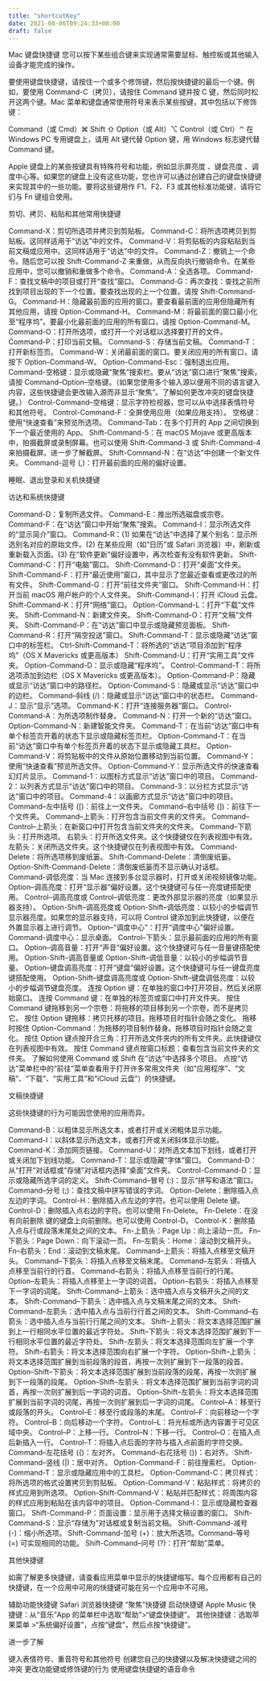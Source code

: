 ```yaml
---
title: "shortcutKey"
date: 2021-08-06T09:24:33+08:00
draft: false
---
```


Mac 键盘快捷键
您可以按下某些组合键来实现通常需要鼠标、触控板或其他输入设备才能完成的操作。

要使用键盘快捷键，请按住一个或多个修饰键，然后按快捷键的最后一个键。例如，要使用 Command-C（拷贝），请按住 Command 键并按 C 键，然后同时松开这两个键。Mac 菜单和键盘通常使用符号来表示某些按键，其中包括以下修饰键：

Command（或 Cmd）⌘
Shift ⇧
Option（或 Alt）⌥
Control（或 Ctrl）⌃
在 Windows PC 专用键盘上，请用 Alt 键代替 Option 键，用 Windows 标志键代替 Command 键。

Apple 键盘上的某些按键具有特殊符号和功能，例如显示屏亮度 、键盘亮度 、调度中心等。如果您的键盘上没有这些功能，您也许可以通过创建自己的键盘快捷键来实现其中的一些功能。要将这些键用作 F1、F2、F3 或其他标准功能键，请将它们与 Fn 键组合使用。



剪切、拷贝、粘贴和其他常用快捷键

Command-X：剪切所选项并拷贝到剪贴板。
Command-C：将所选项拷贝到剪贴板。这同样适用于“访达”中的文件。
Command-V：将剪贴板的内容粘贴到当前文稿或应用中。这同样适用于“访达”中的文件。
Command-Z：撤销上一个命令。随后您可以按 Shift-Command-Z 来重做，从而反向执行撤销命令。在某些应用中，您可以撤销和重做多个命令。
Command-A：全选各项。
Command-F：查找文稿中的项目或打开“查找”窗口。
Command-G：再次查找：查找之前所找到项目出现的下一个位置。要查找出现的上一个位置，请按 Shift-Command-G。
Command-H：隐藏最前面的应用的窗口。要查看最前面的应用但隐藏所有其他应用，请按 Option-Command-H。
Command-M：将最前面的窗口最小化至“程序坞”。要最小化最前面的应用的所有窗口，请按 Option-Command-M。
Command-O：打开所选项，或打开一个对话框以选择要打开的文件。
Command-P：打印当前文稿。
Command-S：存储当前文稿。
Command-T：打开新标签页。
Command-W：关闭最前面的窗口。要关闭应用的所有窗口，请按下 Option-Command-W。
Option-Command-Esc：强制退出应用。
Command-空格键：显示或隐藏“聚焦”搜索栏。要从“访达”窗口进行“聚焦”搜索，请按 Command–Option–空格键。（如果您使用多个输入源以便用不同的语言键入内容，这些快捷键会更改输入源而非显示“聚焦”。了解如何更改冲突的键盘快捷键。）
Control-Command–空格键：显示字符检视器，您可以从中选择表情符号和其他符号。
Control-Command-F：全屏使用应用（如果应用支持）。
空格键：使用“快速查看”来预览所选项。
Command-Tab：在多个打开的 App 之间切换到下一个最近使用的 App。
Shift-Command-5：在 macOS Mojave 或更高版本中，拍摄截屏或录制屏幕。也可以使用 Shift-Command-3 或 Shift-Command-4 来拍摄截屏。进一步了解截屏。
Shift-Command-N：在“访达”中创建一个新文件夹。
Command-逗号 (,)：打开最前面的应用的偏好设置。


睡眠、退出登录和关机快捷键



访达和系统快捷键

Command-D：复制所选文件。
Command-E：推出所选磁盘或宗卷。
Command-F：在“访达”窗口中开始“聚焦”搜索。
Command-I：显示所选文件的“显示简介”窗口。
Command-R：(1) 如果在“访达”中选择了某个别名：显示所选别名对应的原始文件。(2) 在某些应用（如“日历”或 Safari 浏览器）中，刷新或重新载入页面。(3) 在“软件更新”偏好设置中，再次检查有没有软件更新。
Shift-Command-C：打开“电脑”窗口。
Shift-Command-D：打开“桌面”文件夹。
Shift-Command-F：打开“最近使用”窗口，其中显示了您最近查看或更改过的所有文件。
Shift-Command-G：打开“前往文件夹”窗口。
Shift-Command-H：打开当前 macOS 用户帐户的个人文件夹。
Shift-Command-I：打开 iCloud 云盘。
Shift-Command-K：打开“网络”窗口。
Option-Command-L：打开“下载”文件夹。
Shift-Command-N：新建文件夹。
Shift-Command-O：打开“文稿”文件夹。
Shift-Command-P：在“访达”窗口中显示或隐藏预览面板。
Shift-Command-R：打开“隔空投送”窗口。
Shift-Command-T：显示或隐藏“访达”窗口中的标签栏。
Ctrl-Shift-Command-T：将所选的“访达”项目添加到“程序坞”（OS X Mavericks 或更高版本）
Shift-Command-U：打开“实用工具”文件夹。
Option-Command-D：显示或隐藏“程序坞”。
Control-Command-T：将所选项添加到边栏（OS X Mavericks 或更高版本）。
Option-Command-P：隐藏或显示“访达”窗口中的路径栏。
Option-Command-S：隐藏或显示“访达”窗口中的边栏。
Command–斜线 (/)：隐藏或显示“访达”窗口中的状态栏。
Command-J：显示“显示”选项。
Command-K：打开“连接服务器”窗口。
Control-Command-A：为所选项制作替身。
Command-N：打开一个新的“访达”窗口。
Option-Command-N：新建智能文件夹。
Command-T：在当前“访达”窗口中有单个标签页开着的状态下显示或隐藏标签页栏。
Option-Command-T：在当前“访达”窗口中有单个标签页开着的状态下显示或隐藏工具栏。
Option-Command-V：将剪贴板中的文件从原始位置移动到当前位置。
Command-Y：使用“快速查看”预览所选文件。
Option-Command-Y：显示所选文件的快速查看幻灯片显示。
Command-1：以图标方式显示“访达”窗口中的项目。
Command-2：以列表方式显示“访达”窗口中的项目。
Command-3：以分栏方式显示“访达”窗口中的项目。
Command-4：以画廊方式显示“访达”窗口中的项目。
Command–左中括号 ([)：前往上一文件夹。
Command–右中括号 (])：前往下一个文件夹。
Command–上箭头：打开包含当前文件夹的文件夹。
Command–Control–上箭头：在新窗口中打开包含当前文件夹的文件夹。
Command–下箭头：打开所选项。
右箭头：打开所选文件夹。这个快捷键仅在列表视图中有效。
左箭头：关闭所选文件夹。这个快捷键仅在列表视图中有效。
Command-Delete：将所选项移到废纸篓。
Shift-Command-Delete：清倒废纸篓。
Option-Shift-Command-Delete：清倒废纸篓而不显示确认对话框。
Command-调低亮度：当 Mac 连接到多台显示器时，打开或关闭视频镜像功能。
Option–调高亮度：打开“显示器”偏好设置。这个快捷键可与任一亮度键搭配使用。
Control–调高亮度或 Control–调低亮度：更改外部显示器的亮度（如果显示器支持）。
Option-Shift–调高亮度或 Option-Shift–调低亮度：以较小的步幅调节显示器亮度。如果您的显示器支持，可以将 Control 键添加到此快捷键，以便在外置显示器上进行调节。
Option–“调度中心”：打开“调度中心”偏好设置。
Command-调度中心：显示桌面。
Control–下箭头：显示最前面的应用的所有窗口。
Option–调高音量：打开“声音”偏好设置。这个快捷键可与任一音量键搭配使用。
Option-Shift–调高音量或 Option-Shift–调低音量：以较小的步幅调节音量。
Option–键盘调高亮度：打开“键盘”偏好设置。这个快捷键可与任一键盘亮度键搭配使用。
Option-Shift–键盘调高亮度或 Option-Shift–键盘调低亮度：以较小的步幅调节键盘亮度。
连按 Option 键：在单独的窗口中打开项目，然后关闭原始窗口。
连按 Command 键：在单独的标签页或窗口中打开文件夹。
按住 Command 键拖移到另一个宗卷：将拖移的项目移到另一个宗卷，而不是拷贝它。
按住 Option 键拖移：拷贝托移的项目。拖移项目时指针会随之变化。
拖移时按住 Option-Command：为拖移的项目制作替身。拖移项目时指针会随之变化。
按住 Option 键点按开合三角：打开所选文件夹内的所有文件夹。此快捷键仅在列表视图中有效。
按住 Command 键点按窗口标题：查看包含当前文件夹的文件夹。
了解如何使用 Command 或 Shift 在“访达”中选择多个项目。
点按“访达”菜单栏中的“前往”菜单查看用于打开许多常用文件夹（如“应用程序”、“文稿”、“下载”、“实用工具”和“iCloud 云盘”）的快捷键。


文稿快捷键

这些快捷键的行为可能因您使用的应用而异。

Command-B：以粗体显示所选文本，或者打开或关闭粗体显示功能。
Command-I：以斜体显示所选文本，或者打开或关闭斜体显示功能。
Command-K：添加网页链接。
Command-U：对所选文本加下划线，或者打开或关闭加下划线功能。
Command-T：显示或隐藏“字体”窗口。
Command-D：从“打开”对话框或“存储”对话框内选择“桌面”文件夹。
Control-Command-D：显示或隐藏所选字词的定义。
Shift-Command–冒号 (:)：显示“拼写和语法”窗口。
Command–分号 (;)：查找文稿中拼写错误的字词。
Option-Delete：删除插入点左边的字词。
Control-H：删除插入点左边的字符。也可以使用 Delete 键。
Control-D：删除插入点右边的字符。也可以使用 Fn-Delete。
Fn-Delete：在没有向前删除   键的键盘上向前删除。也可以使用 Control-D。
Control-K：删除插入点与行或段落末尾处之间的文本。
Fn-上箭头：Page Up：向上滚动一页。
Fn–下箭头：Page Down：向下滚动一页。
Fn–左箭头：Home：滚动到文稿开头。
Fn–右箭头：End：滚动到文稿末尾。
Command–上箭头：将插入点移至文稿开头。
Command–下箭头：将插入点移至文稿末尾。
Command–左箭头：将插入点移至当前行的行首。
Command–右箭头：将插入点移至当前行的行尾。
Option–左箭头：将插入点移至上一字词的词首。
Option–右箭头：将插入点移至下一字词的词尾。
Shift-Command–上箭头：选中插入点与文稿开头之间的文本。
Shift-Command–下箭头：选中插入点与文稿末尾之间的文本。
Shift-Command–左箭头：选中插入点与当前行行首之间的文本。
Shift-Command–右箭头：选中插入点与当前行行尾之间的文本。
Shift–上箭头：将文本选择范围扩展到上一行相同水平位置的最近字符处。
Shift–下箭头：将文本选择范围扩展到下一行相同水平位置的最近字符处。
Shift–左箭头：将文本选择范围向左扩展一个字符。
Shift–右箭头：将文本选择范围向右扩展一个字符。
Option–Shift–上箭头：将文本选择范围扩展到当前段落的段首，再按一次则扩展到下一段落的段首。
Option–Shift–下箭头：将文本选择范围扩展到当前段落的段尾，再按一次则扩展到下一段落的段尾。
Option–Shift–左箭头：将文本选择范围扩展到当前字词的词首，再按一次则扩展到后一字词的词首。
Option–Shift–左箭头：将文本选择范围扩展到当前字词的词尾，再按一次则扩展到后一字词的词尾。
Control–A：移至行或段落的开头。
Control–E：移至行或段落的末尾。
Control–F：向前移动一个字符。
Control–B：向后移动一个字符。
Control–L：将光标或所选内容置于可见区域中央。
Control–P：上移一行。
Control–N：下移一行。
Control–O：在插入点后新插入一行。
Control–T：将插入点后面的字符与插入点前面的字符交换。
Command–左花括号 ({)：左对齐。
Command–右花括号 (})：右对齐。
Shift-Command–竖线 (|)：居中对齐。
Option-Command-F：前往搜索栏。
Option-Command-T：显示或隐藏应用中的工具栏。
Option-Command-C：拷贝样式：将所选项的格式设置拷贝到剪贴板。
Option-Command-V：粘贴样式：将拷贝的样式应用到所选项。
Option-Shift-Command-V：粘贴并匹配样式：将周围内容的样式应用到粘贴在该内容中的项目。
Option-Command-I：显示或隐藏检查器窗口。
Shift-Command-P：页面设置：显示用于选择文稿设置的窗口。
Shift-Command-S：显示“存储为”对话框或复制当前文稿。
Shift-Command-减号 (-)：缩小所选项。
Shift-Command-加号 (+)：放大所选项。Command–等号 (=) 可实现相同的功能。
Shift-Command–问号 (?)：打开“帮助”菜单。


其他快捷键

如需了解更多快捷键，请查看应用菜单中显示的快捷键缩写。每个应用都有自己的快捷键，在一个应用中可用的快捷键可能在另一个应用中不可用。

辅助功能快捷键
Safari 浏览器快捷键
“聚焦”快捷键
启动快捷键
Apple Music 快捷键：从“音乐”App 的菜单栏中选取“帮助”>“键盘快捷键”。
其他快捷键：选取苹果菜单 >“系统偏好设置”，点按“键盘”，然后点按“快捷键”。


进一步了解

键入表情符号、重音符号和其他符号
创建您自己的快捷键以及解决快捷键之间的冲突
更改功能键或修饰键的行为
使用键盘快捷键的语音命令